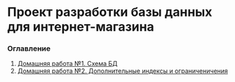 # Проект разработки базы данных для интернет-магазина


### Оглавление 

1. [Домашняя работа №1. Схема БД](/homeworks/HOMEWORK_1.md)
2. [Домашняя работа №2. Дополнительные индексы и ограниченичения](/homeworks/HOMEWORK_2.md)